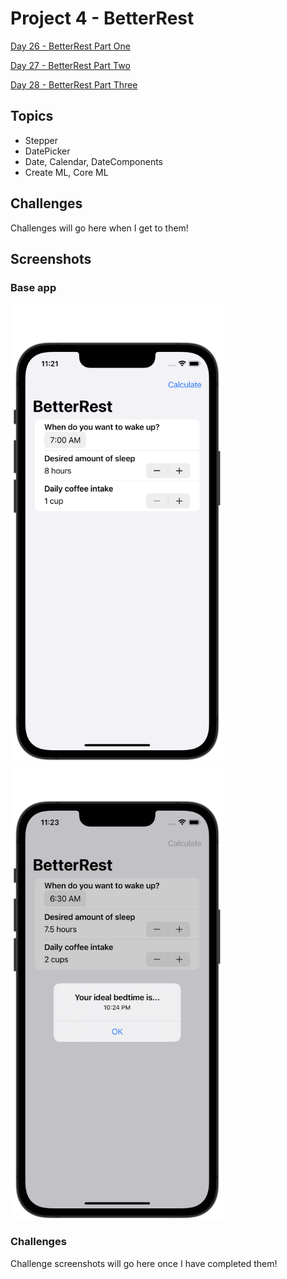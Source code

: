 #  Project 4 - BetterRest

[Day 26 - BetterRest Part One](https://www.hackingwithswift.com/100/swiftui/26)

[Day 27 - BetterRest Part Two](https://www.hackingwithswift.com/100/swiftui/27)

[Day 28 - BetterRest Part Three](https://www.hackingwithswift.com/100/swiftui/28)

## Topics

* Stepper
* DatePicker
* Date, Calendar, DateComponents
* Create ML, Core ML

## Challenges

Challenges will go here when I get to them!

## Screenshots

### Base app

<p float="left">
    <img src="screenshots/betterrest01.png" alt="Better Rest Base Picture 1" width="341">
    <img src="screenshots/betterrest02.png" alt="Better Rest Base Picture 2" width="341">
</p>

### Challenges

Challenge screenshots will go here once I have completed them!

<!--<p float="left">-->
<!--    <img src="screenshots/guesstheflag-challenge01.png" alt="Guess the Flag Challenge Picture 1" width="341">-->
<!--    <img src="screenshots/guesstheflag-challenge02.png" alt="Guess the Flag Challenge Picture 2" width="341">-->
<!--    <img src="screenshots/guesstheflag-challenge03.png" alt="Guess the Flag Challenge Picture 3" width="341">-->
<!--</p>-->
